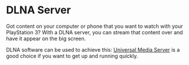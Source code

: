 # DLNA Server

Got content on your computer or phone that you want to watch with your PlayStation 3? With a DLNA server, you can stream that content over and have it appear on the big screen.

DLNA software can be used to achieve this: [Universal Media Server](https://www.psx-place.com/threads/universal-media-server-ums-updated-to-v6-5-3.12250/) is a good choice if you want to get up and running quickly.